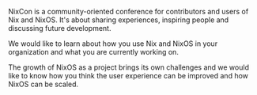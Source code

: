 NixCon is a community-oriented conference for contributors and users of Nix and
NixOS. It's about sharing experiences, inspiring people and discussing future
development.

We would like to learn about how you use Nix and NixOS in your organization and
what you are currently working on.

The growth of NixOS as a project brings its own challenges and we would like to
know how you think the user experience can be improved and how NixOS can be
scaled.
